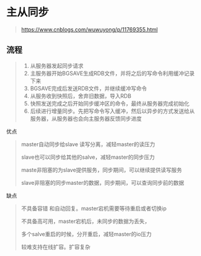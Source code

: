 # 主从同步

> https://www.cnblogs.com/wuwuyong/p/11769355.html

## 流程

> 1. 从服务器发起同步请求
> 2. 主服务器开始BGSAVE生成RDB文件，并将之后的写命令利用缓冲记录下来
> 3. BGSAVE完成后发送RDB文件，并继续缓冲写命令
> 4. 从服务收到快照后，舍弃旧数据，导入RDB
> 5. 快照发送完成之后开始同步缓冲区的命令，最终从服务器完成初始化
> 6. 后续进行增量同步。先把写命令写入缓冲，然后以异步的方式发送给从服务器，从服务器也会向主服务器反馈同步进度

优点

> master自动同步给slave 读写分离，减轻master的读压力
>
> slave也可以同步给其他的salve，减轻master的同步压力
>
> maste非阻塞的为slave提供服务，同步期间，可以继续提供读写服务
>
> slave非阻塞的同步master的数据，同步期间，可以查询同步前的数据

缺点

> 不具备容错 和自动回复。master宕机需要等待重启或者切换ip
>
> 不具备高可用，master宕机后，未同步的数据为丢失，
>
> 多个salve重启的时候，分开重启，减轻master的io压力
>
> 较难支持在线扩容。扩容复杂



